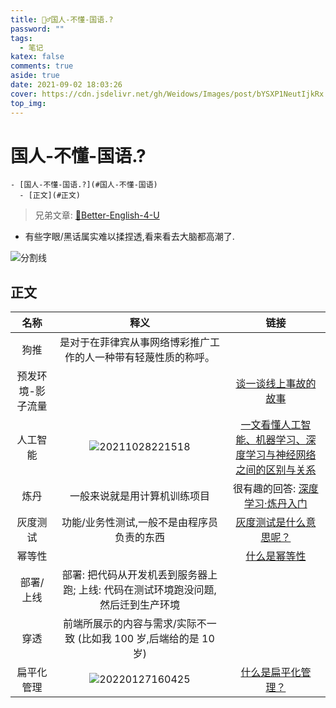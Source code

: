 ```yaml
---
title: 🤷‍♂️国人-不懂-国语.?
password: ""
tags:
  - 笔记
katex: false
comments: true
aside: true
date: 2021-09-02 18:03:26
cover: https://cdn.jsdelivr.net/gh/Weidows/Images/post/bYSXP1NeutIjkRx.jpg
top_img:
---
```


# 国人-不懂-国语.?

<!--
 * @?: *********************************************************************
 * @Author: Weidows
 * @LastEditors: Weidows
 * @LastEditTime: 2022-02-23 03:24:03
 * @FilePath: \Blog-private\source\_posts\others\Better-Chinese.md
 * @Description:
 * @!: *********************************************************************
-->

```pullquote mindmap mindmap-md
- [国人-不懂-国语.?](#国人-不懂-国语)
  - [正文](#正文)
```

> 兄弟文章: [🧀Better-English-4-U](../Better-English)

- 有些字眼/黑话属实难以揉捏透,看来看去大脑都高潮了.

<a>![分割线](https://cdn.jsdelivr.net/gh/Weidows/Images/img/divider.png)</a>

## 正文

|       名称        |                                                  释义                                                  |                                                                链接                                                                |
| :---------------: | :----------------------------------------------------------------------------------------------------: | :--------------------------------------------------------------------------------------------------------------------------------: |
|       狗推        |                     是对于在菲律宾从事网络博彩推广工作的人一种带有轻蔑性质的称呼。                     |
| 预发环境-影子流量 |                                                                                                        |                                [谈一谈线上事故的故事](https://segmentfault.com/a/1190000039805146)                                 |
|     人工智能      | <img src="https://cdn.jsdelivr.net/gh/Weidows/Images/post/ZCXDmhEQoFkK7Jd.png" alt="20211028221518" /> |              [一文看懂人工智能、机器学习、深度学习与神经网络之间的区别与关系](https://zhuanlan.zhihu.com/p/86794447)               |
|       炼丹        |                                      一般来说就是用计算机训练项目                                      | 很有趣的回答: [深度学习·炼丹入门](https://zhuanlan.zhihu.com/p/23781756?utm_source=qq&utm_medium=social&utm_oi=807874781918658560) |
|     灰度测试      |                               功能/业务性测试,一般不是由程序员负责的东西                               |                                  [灰度测试是什么意思呢？](https://zhuanlan.zhihu.com/p/124912164)                                  |
|      幂等性       |                                                                                                        |                             [什么是幂等性](https://blog.csdn.net/miachen520/article/details/91039661)                              |
|     部署/上线     |           部署: 把代码从开发机丢到服务器上跑; 上线: 代码在测试环境跑没问题,然后迁到生产环境            |
|       穿透        |                   前端所展示的内容与需求/实际不一致 (比如我 100 岁,后端给的是 10 岁)                   |
|    扁平化管理     | <img src="https://cdn.jsdelivr.net/gh/Weidows/Images/post/voLr38KaVhCEznH.png" alt="20220127160425" /> |                                   [什么是扁平化管理？](https://www.zhihu.com/question/37902193)                                    |
